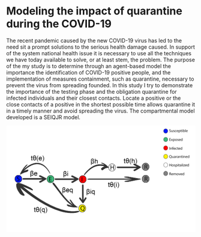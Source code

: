 # Modeling the impact of quarantine during the COVID-19

The recent pandemic caused by the new COVID-19 virus has led to the need sit a prompt solutions to the serious health damage caused. In support of the system national health issue it is necessary to use all the techniques we have today available to solve, or at least stem, the problem. The purpose of the my study is to determine through an agent-based model the importance the identification of COVID-19 positive people, and the implementation of measures containment, such as quarantine, necessary to prevent the virus from spreading founded. In this study I try to demonstrate the importance of the testing phase and the obligation quarantine for infected individuals and their closest contacts. Locate a positive or the close contacts of a positive in the shortest possible time allows quarantine it in a timely manner and avoid spreading the virus. The compartmental model developed is a SEIQJR model.


<img src="compartimentalModel.PNG" title="Compartimental Model">

